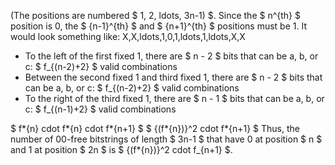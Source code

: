 (The positions are numbered $ 1, 2, ldots, 3n-1) $.
Since the $ n^{th} $ position is 0, the $ {n-1}^{th} $ and $ {n+1}^{th} $ positions must be 1.
It would look something like: X,X,ldots,1,0,1,ldots,1,ldots,X,X

<ul>
	<li> To the left of the first fixed 1, there are $ n - 2 $ bits that can be a, b, or c: $ f_{(n-2)+2} $ valid combinations
	<li> Between the second fixed 1 and third fixed 1, there are $ n - 2 $ bits that can be a, b, or c: $ f_{(n-2)+2} $ valid combinations
	<li> To the right of the third fixed 1, there are $ n - 1 $ bits that can be a, b, or c: $ f_{(n-1)+2} $ valid combinations
</ul>
$ f*{n} cdot f*{n} cdot f*{n+1} $ 
$ {(f*{n})}^2 cdot f*{n+1} $ 
Thus, the number of 00-free bitstrings of length $ 3n-1 $ that have 0 at position $ n $ and 1 at position $ 2n $ is $ {(f*{n})}^2 cdot f_{n+1} $.
